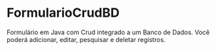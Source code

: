 # FormularioCrudBD
Formulário em Java com Crud integrado a um Banco de Dados. Você poderá adicionar, editar, pesquisar e deletar registros.
